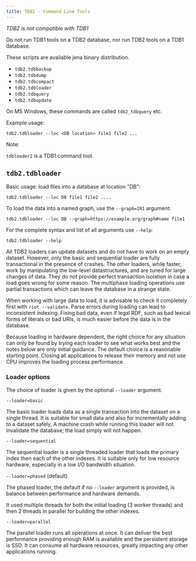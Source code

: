 ```yaml
---
title: TDB2 - Command Line Tools
---
```


*TDB2 is not compatible with TDB1*

Do not run TDB1 tools on a TDB2 database, nor run TDB2 tools on a TDB1 database.

These scripts are available jena binary distribution.

* `tdb2.tdbbackup`
* `tdb2.tdbdump`
* `tdb2.tdbcompact`
* `tdb2.tdbloader`
* `tdb2.tdbquery`
* `tdb2.tdbupdate`

On MS Windows, these commands are called `tdb2_tdbquery` etc.

Example usage:

```
tdb2.tdbloader --loc <DB location> file1 file2 ...
```

Note:

`tdbloader2` is a TDB1 command tool.

## `tdb2.tdbloader`

Basic usage: load files into a database at location "DB":

    tdb2.tdbloader --loc DB file1 file2 ....

To load the data into a named graph, use the `--graph=IRI` argument:

    tdb2.tdbloader --loc DB --graph=https://example.org/graph#name file1

For the complete syntax and list of all arguments use `--help`:

    tdb2.tdbloader --help

All TDB2 loaders can update datasets and do not have to work on an empty
dataset.  However, only the basic and sequential loader are fully
transactional in the presence of crashes. The other loaders, while
faster, work by manipulating the low-level datastructures, and are tuned
for large changes of data. They do not provide perfect transaction
isolation in case a load goes wrong for some reason. The multiphase
loading operations use partial transactions which can leave the database
in a strange state.

When working with large data to load, it is advisable to check it
completely first with `riot --validate`. Parse errors during loading can
lead to inconsistent indexing. Fixing bad data, even if legal RDF, such
as bad lexical forms of literals or bad URIs, is much easier before the
data is in the database.

Because loading in hardware dependent, the right choice for any
situation can only be found by trying each loader to see what works best
and the notes below are only initial guidance. The default choice is
a reasonable starting point. Closing all applications to release their
memory and not use CPU improves the loading process performance.

### Loader options

The choice of loader is given by the optional `--loader` argument.

`--loader=basic`

The basic loader loads data as a single transaction into the dataset on
a single thread. It is suitable for small data and also for
incrementally adding to a dataset safely, A machine crash while running
this loader will not invalidate the database; the load simply will not happen.

`--loader=sequential`

The sequential loader is a single threaded loader that loads the primary
index then each of the other indexes. It is suitable only for low resource
hardware, especially in a low I/O bandwidth situation.

`--loader=phased` (default)

The phased loader, the default if no `--loader` argument is provided,
is balance between performance and hardware demands.

It used multiple threads for both the initial loading (3 worker threads)
and then 2 threads in parallel for building the other indexes.

`--loader=parallel`

The parallel loader runs all operations at once. It can deliver the best
performance providing enough RAM is available and the persistent storage
is SSD. It can consume all hardware resources, greatly impacting
any other applications running.
